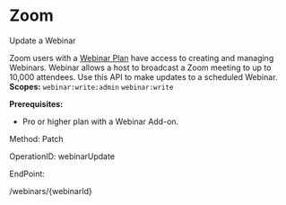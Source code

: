 #     Zoom


Update a Webinar

Zoom users with a [Webinar Plan](https://zoom.us/webinar) have access to creating and managing Webinars. Webinar allows a host to broadcast a Zoom meeting to up to 10,000 attendees.
Use this API to make updates to a scheduled Webinar.
**Scopes:** `webinar:write:admin` `webinar:write`
 
**Prerequisites:**
* Pro or higher plan with a Webinar Add-on.

Method: Patch

OperationID: webinarUpdate

EndPoint:

/webinars/{webinarId}
